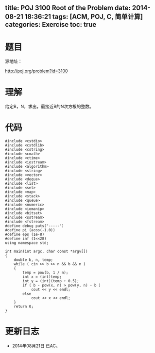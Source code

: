 title: POJ 3100 Root of the Problem
date: 2014-08-21 18:36:21
tags: [ACM, POJ, C, 简单计算]
categories: Exercise
toc: true
---
# 题目
源地址：

http://poj.org/problem?id=3100

# 理解
给定B，N，求出，最接近B的N次方根的整数。

<!-- more -->

# 代码
```
#include <cstdio>
#include <cstdlib>
#include <cstring>
#include <cmath>
#include <ctime>
#include <iostream>
#include <algorithm>
#include <string>
#include <vector>
#include <deque>
#include <list>
#include <set>
#include <map>
#include <stack>
#include <queue>
#include <numeric>
#include <iomanip>
#include <bitset>
#include <sstream>
#include <fstream>
#define debug puts("-----")
#define pi (acos(-1.0))
#define eps (1e-8)
#define inf (1<<28)
using namespace std;

int main(int argc, char const *argv[])
{
    double b, n, temp;
    while ( cin >> b >> n && b && n )
    {
        temp = pow(b, 1 / n);
        int x = (int)temp;
        int y = (int)(temp + 0.5);
        if ( b - pow(x, n) > pow(y, n) - b )
            cout << y << endl;
        else
            cout << x << endl;
    }
    return 0;
}
```

# 更新日志
- 2014年08月21日 已AC。